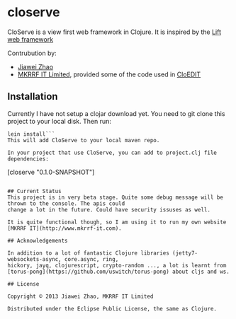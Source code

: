 closerve
========

CloServe is a view first web framework in Clojure. It is inspired by the [Lift web framework](http://liftweb.net)

Contrubution by:

- [Jiawei Zhao](https://github.com/zhaojw)
- [MKRRF IT Limited](http://www.mkrrf-it.com), provided some of the code used in [CloEDIT](http://www.mkrrf-it.com/cloedit/)

## Installation
Currently I have not setup a clojar download yet. You need to git clone this project to your local disk.
Then run:

```lein compile
lein install```
This will add CloServe to your local maven repo.

In your project that use CloServe, you can add to project.clj file dependencies:
```
[closerve "0.1.0-SNAPSHOT"]
```

## Current Status
This project is in very beta stage. Quite some debug message will be thrown to the console. The apis could
change a lot in the future. Could have security issuses as well. 

It is quite functional though, so I am using it to run my own website [MKRRF IT](http://www.mkrrf-it.com).

## Acknowledgements

In addition to a lot of fantastic Clojure libraries (jetty7-websockets-async, core.async, ring,
hickory, jayq, clojurescript, crypto-random ..., a lot is learnt from 
[torus-pong](https://github.com/uswitch/torus-pong) about cljs and ws.

## License

Copyright © 2013 Jiawei Zhao, MKRRF IT Limited

Distributed under the Eclipse Public License, the same as Clojure.
